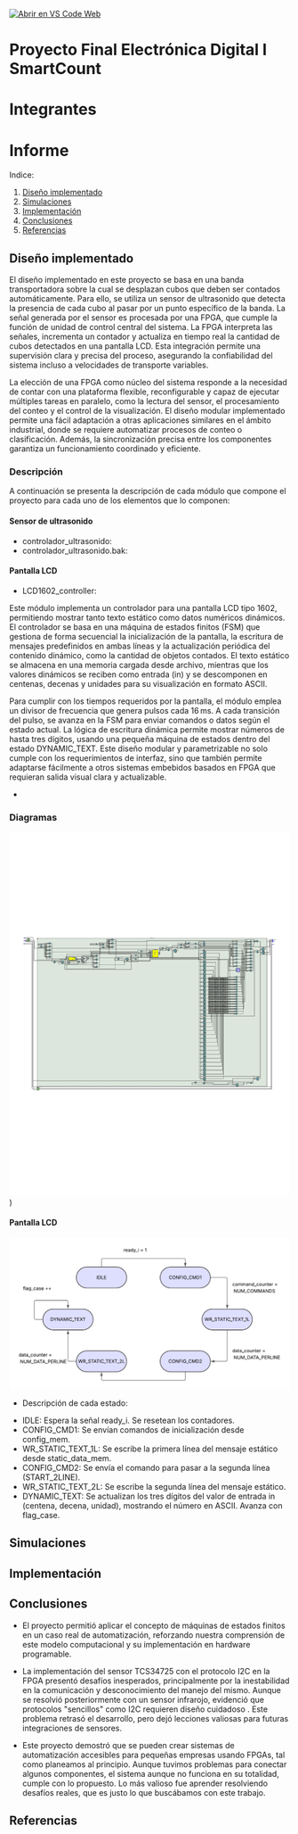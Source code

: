 [![Abrir en VS Code Web](https://img.shields.io/badge/Abrir%20en-VS%20Code%20Web-blue?logo=visualstudiocode&logoColor=white)](https://vscode.dev/github/jpulidof/Proyecto-EDI-Smarcount-G5-E4)



# Proyecto Final Electrónica Digital I SmartCount

# Integrantes


# Informe

Indice:

1. [Diseño implementado](#diseño-implementado)
2. [Simulaciones](#simulaciones)
3. [Implementación](#implementación)
4. [Conclusiones](#conclusiones)
5. [Referencias](#referencias)

## Diseño implementado
El diseño implementado en este proyecto se basa en una banda transportadora sobre la cual se desplazan cubos que deben ser contados automáticamente. Para ello, se utiliza un sensor de ultrasonido que detecta la presencia de cada cubo al pasar por un punto específico de la banda. La señal generada por el sensor es procesada por una FPGA, que cumple la función de unidad de control central del sistema. La FPGA interpreta las señales, incrementa un contador y actualiza en tiempo real la cantidad de cubos detectados en una pantalla LCD. Esta integración permite una supervisión clara y precisa del proceso, asegurando la confiabilidad del sistema incluso a velocidades de transporte variables.

La elección de una FPGA como núcleo del sistema responde a la necesidad de contar con una plataforma flexible, reconfigurable y capaz de ejecutar múltiples tareas en paralelo, como la lectura del sensor, el procesamiento del conteo y el control de la visualización. El diseño modular implementado permite una fácil adaptación a otras aplicaciones similares en el ámbito industrial, donde se requiere automatizar procesos de conteo o clasificación. Además, la sincronización precisa entre los componentes garantiza un funcionamiento coordinado y eficiente. 

### Descripción
A continuación se presenta la descripción de cada módulo que compone el proyecto para cada uno de los elementos que lo componen:
#### Sensor de ultrasonido
- controlador_ultrasonido:
- controlador_ultrasonido.bak:

#### Pantalla LCD
- LCD1602_controller:
  
Este módulo implementa un controlador para una pantalla LCD tipo 1602, permitiendo mostrar tanto texto estático como datos numéricos dinámicos. El controlador se basa en una máquina de estados finitos (FSM) que gestiona de forma secuencial la inicialización de la pantalla, la escritura de mensajes predefinidos en ambas líneas y la actualización periódica del contenido dinámico, como la cantidad de objetos contados. El texto estático se almacena en una memoria cargada desde archivo, mientras que los valores dinámicos se reciben como entrada (in) y se descomponen en centenas, decenas y unidades para su visualización en formato ASCII.

Para cumplir con los tiempos requeridos por la pantalla, el módulo emplea un divisor de frecuencia que genera pulsos cada 16 ms. A cada transición del pulso, se avanza en la FSM para enviar comandos o datos según el estado actual. La lógica de escritura dinámica permite mostrar números de hasta tres dígitos, usando una pequeña máquina de estados dentro del estado DYNAMIC_TEXT. Este diseño modular y parametrizable no solo cumple con los requerimientos de interfaz, sino que también permite adaptarse fácilmente a otros sistemas embebidos basados en FPGA que requieran salida visual clara y actualizable.

- 
### Diagramas

![Diagrama de LCD](images/lcd_page-0001.jpg))


#### Pantalla LCD
![Diagrama de estados](images/estados_LCD.png)

* Descripción de cada estado:
- IDLE:	Espera la señal ready_i. Se resetean los contadores.
- CONFIG_CMD1: Se envían comandos de inicialización desde config_mem.
- WR_STATIC_TEXT_1L: 	Se escribe la primera línea del mensaje estático desde static_data_mem.
- CONFIG_CMD2:	Se envía el comando para pasar a la segunda línea (START_2LINE).
- WR_STATIC_TEXT_2L:	Se escribe la segunda línea del mensaje estático.
- DYNAMIC_TEXT:	Se actualizan los tres dígitos del valor de entrada in (centena, decena, unidad), mostrando el número en ASCII. Avanza con flag_case.



## Simulaciones 

<!-- (Incluir las de Digital si hicieron uso de esta herramienta, pero también deben incluir simulaciones realizadas usando un simulador HDL como por ejemplo Icarus Verilog + GTKwave) -->


## Implementación


## Conclusiones
  - El proyecto permitió aplicar el concepto de máquinas de estados finitos en un caso real de automatización, reforzando nuestra comprensión de este modelo computacional y su implementación en hardware programable.
    
 - La implementación del sensor TCS34725 con el protocolo I2C en la FPGA presentó desafíos inesperados, principalmente por la inestabilidad en la comunicación y desconocimiento del manejo del mismo. Aunque se resolvió posteriormente con un sensor infrarojo, evidenció que protocolos "sencillos" como I2C requieren diseño cuidadoso . Este problema retrasó el desarrollo, pero dejó lecciones valiosas para futuras integraciones de sensores.

  - Este proyecto demostró que se pueden crear sistemas de automatización accesibles para pequeñas empresas usando FPGAs, tal como planeamos al principio. Aunque tuvimos problemas para conectar algunos componentes, el sistema aunque no funciona en su totalidad, cumple con lo propuesto. Lo más valioso fue aprender resolviendo desafíos reales, que es justo lo que buscábamos con este trabajo.

## Referencias
